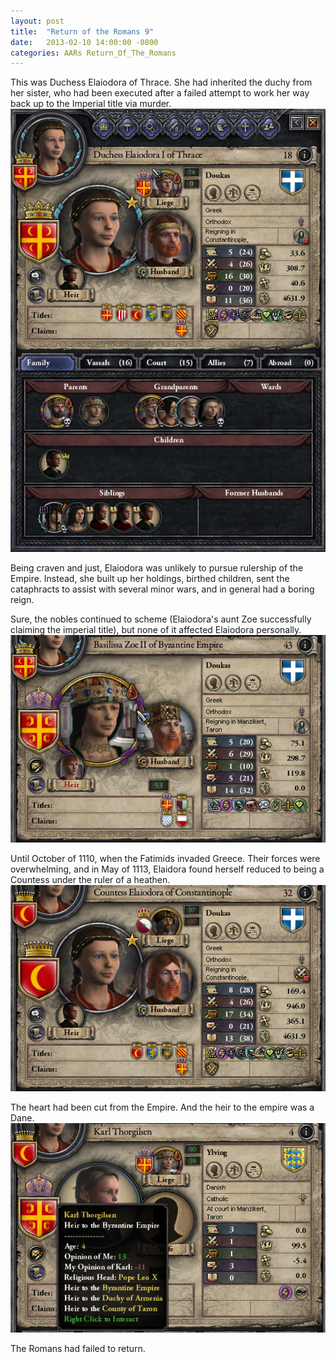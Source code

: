 ```yaml
---
layout: post
title:  "Return of the Romans 9"
date:   2013-02-10 14:00:00 -0800
categories: AARs Return_Of_The_Romans
---
```

This was Duchess Elaiodora of Thrace. She had inherited the duchy from her sister, who had been executed after a failed attempt to work her way back up to the Imperial title via murder.  
![](/assets/return_of_the_romans_images/9-1.png)

Being craven and just, Elaiodora was unlikely to pursue rulership of the Empire. Instead, she built up her holdings, birthed children, sent the cataphracts to assist with several minor wars, and in general had a boring reign.

Sure, the nobles continued to scheme (Elaiodora's aunt Zoe successfully claiming the imperial title), but none of it affected Elaiodora personally.
![](/assets/return_of_the_romans_images/9-2.png)

Until October of 1110, when the Fatimids invaded Greece. Their forces were overwhelming, and in May of 1113, Elaidora found herself reduced to being a Countess under the ruler of a heathen.
![](/assets/return_of_the_romans_images/9-3.png)

The heart had been cut from the Empire. And the heir to the empire was a Dane.
![](/assets/return_of_the_romans_images/9-4.png)

The Romans had failed to return.
